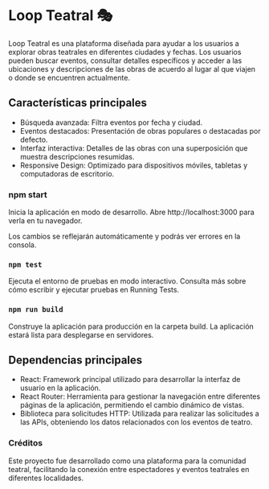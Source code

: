 # Loop Teatral 🎭 

Loop Teatral es una plataforma diseñada para ayudar a los usuarios a explorar obras teatrales en diferentes ciudades y fechas. Los usuarios pueden buscar eventos, consultar detalles específicos y acceder a las ubicaciones y descripciones de las obras de acuerdo al lugar al que viajen o donde se encuentren actualmente.

## Características principales

- Búsqueda avanzada: Filtra eventos por fecha y ciudad.
- Eventos destacados: Presentación de obras populares o destacadas por defecto.
- Interfaz interactiva: Detalles de las obras con una superposición que muestra descripciones resumidas.
- Responsive Design: Optimizado para dispositivos móviles, tabletas y computadoras de escritorio.

### npm start 

Inicia la aplicación en modo de desarrollo.
Abre http://localhost:3000 para verla en tu navegador.

Los cambios se reflejarán automáticamente y podrás ver errores en la consola.

### `npm test`

Ejecuta el entorno de pruebas en modo interactivo.
Consulta más sobre cómo escribir y ejecutar pruebas en Running Tests.

### `npm run build`

Construye la aplicación para producción en la carpeta build.
La aplicación estará lista para desplegarse en servidores.



## Dependencias principales

- React: Framework principal utilizado para desarrollar la interfaz de usuario en la aplicación.
- React Router: Herramienta para gestionar la navegación entre diferentes páginas de la aplicación, permitiendo el cambio dinámico de vistas.
- Biblioteca para solicitudes HTTP: Utilizada para realizar las solicitudes a las APIs, obteniendo los datos relacionados con los eventos de teatro.


### Créditos
Este proyecto fue desarrollado como una plataforma para la comunidad teatral, facilitando la conexión entre espectadores y eventos teatrales en diferentes localidades.